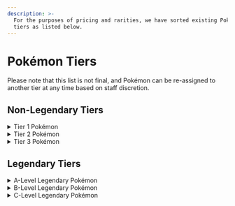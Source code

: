 ```yaml
---
description: >-
  For the purposes of pricing and rarities, we have sorted existing Pokémon into
  tiers as listed below.
---
```


# Pokémon Tiers

Please note that this list is not final, and Pokémon can be re-assigned to another tier at any time based on staff discretion.

## Non-Legendary Tiers

<details>

<summary>Tier 1 Pokémon</summary>

* Abra
* Absol
* Aerodactyl
* Aipom
* Alomomola
* Amaura
* Amoonguss
* Anorith
* Applin
* Arcanine
* Archen
* Arctovish
* Arctozolt
* Aron
* Arrokuda
* Audino
* Axew
* Azurill
* Bagon
* Baltoy
* Barboach
* Basculin
* Beldum
* Bellsprout
* Bergmite
* Bibarel
* Bidoof
* Binacle
* Blipbug
* Blitzle
* Bonsly
* Bouffalant
* Bounsweet
* Bramblin
* Bronzor
* Brute Bonnet
* Bruxish
* Budew
* Buizel
* Bulbasaur
* Buneary
* Bunnelby
* Burmy
* Cacnea
* Capsakid
* Carbink
* Carnivine
* Carvanha
* Cascoon
* Castform
* Caterpie
* Cetoddle
* Chansey
* Charcadet
* Charmander
* Chatot
* Cherubi
* Chespin
* Chewtle
* Chikorita
* Chimchar
* Chimecho
* Chinchou
* Chingling
* Cinccino
* Clamperl
* Clauncher
* Cleffa
* Clobbopus
* Cloyster
* Combee
* Comfey
* Corphish
* Corsola
* Cottonee
* Crabrawler
* Cramorant
* Cranidos
* Croagunk
* Cryogonal
* Cubchoo
* Cubone
* Cufant
* Cutiefly
* Cyclizar
* Cyndaquil
* Darumaka
* Dedenne
* Deerling
* Deino
* Delibird
* Dewpider
* Dhelmise
* Diglett
* Ditto
* Doduo
* Dondozo
* Dottler
* Dracovish
* Dracozolt
* Drampa
* Dratini
* Dreepy
* Drifloon
* Drilbur
* Drowzee
* Druddigon
* Ducklett
* Dunsparce
* Duraludon
* Durant
* Duskull
* Dwebble
* Eevee
* Eiscue
* Ekans
* Electrike
* Elekid
* Elgyem
* Emolga
* Espurr
* Exeggcute
* Falinks
* Farfetchd
* Feebas
* Fennekin
* Ferroseed
* Fidough
* Finizen
* Finneon
* Flabebe
* Flamigo
* Flareon
* Fletchling
* Flittle
* Flutter Mane
* Fomantis
* Foongus
* Frigibax
* Frillish
* Froakie
* Fuecoco
* Furfrou
* Gastly
* Geodude
* Gible
* Gimmighoul
* Girafarig
* Glaceon
* Glameow
* Gligar
* Glimmet
* Goldeen
* Golett
* Goomy
* Gossifleur
* Gothita
* Great Tusk
* Greavard
* Grimer
* Grookey
* Growlithe
* Grubbin
* Gulpin
* Happiny
* Hatenna
* Hawlucha
* Heatmor
* Helioptile
* Heracross
* Hippopotas
* Honedge
* Hoothoot
* Hoppip
* Horsea
* Houndour
* Igglybuff
* Illumise
* Impidimp
* Indeedee
* Inkay
* Iron Bundle
* Iron Hands
* Iron Jugulis
* Iron Moth
* Iron Thorns
* Iron Treads
* Iron Valiant
* Jangmo-o
* Joltik
* Kabuto
* Kakuna
* Kangaskhan
* Karrablast
* Kecleon
* Klefki
* Klink
* Koffing
* Komala
* Krabby
* Kricketot
* Kricketune
* Lapras
* Larvesta
* Larvitar
* Leafeon
* Lechonk
* Ledyba
* Lickitung
* Lileep
* Lillipup
* Litleo
* Litten
* Litwick
* Lotad
* Lunatone
* Luvdisc
* Luxio
* Machop
* Magby
* Magikarp
* Magnemite
* Makuhita
* Mankey
* Mantine
* Mantyke
* Maractus
* Mareanie
* Mareep
* Marill
* Maschiff
* Mawile
* Meditite
* Meowth
* Metapod
* Mienfoo
* Milcery
* Miltank
* Mimejr
* Mimikyu
* Minccino
* Minior
* Minun
* Misdreavus
* Morelull
* Morpeko
* Mrmime
* Mudbray
* Mudkip
* Munchlax
* Munna
* Murkrow
* Nacli
* Natu
* Nickit
* Nidoran
* Nidoranfemale
* Nidoranmale
* Nincada
* Ninetales
* Noibat
* Nosepass
* Numel
* Nymble
* Oddish
* Omanyte
* Onix
* Oranguru
* Oricorio
* Orthworm
* Oshawott
* Pachirisu
* Pancham
* Panpour
* Pansage
* Pansear
* Paras
* Passimian
* Patrat
* Pawmi
* Pawniard
* Petilil
* Phanpy
* Phantump
* Phione
* Pichu
* Pidgey
* Pidove
* Pikipek
* Pincurchin
* Pineco
* Pinsir
* Piplup
* Plusle
* Poliwag
* Ponyta
* Poochyena
* Popplio
* Porygon
* Probopass
* Psyduck
* Pumpkaboo
* Purrloin
* Pyukumuku
* Quaxly
* Qwilfish
* Ralts
* Rattata
* Relicanth
* Rellor
* Remoraid
* Rhyhorn
* Riolu
* Roaring Moon
* Rockruff
* Roggenrola
* Rolycoly
* Rookidee
* Roselia
* Rotom
* Rowlet
* Rufflet
* Sableye
* Salandit
* Sandile
* Sandshrew
* Sandy Shocks
* Sandygast
* Sawk
* Scatterbug
* Scorbunny
* Scraggy
* Scream Tail
* Scyther
* Seedot
* Seel
* Sentret
* Seviper
* Sewaddle
* Shellder
* Shellos
* Shelmet
* Shieldon
* Shiinotic
* Shinx
* Shroodle
* Shroomish
* Shuckle
* Shuppet
* Sigilyph
* Silcoon
* Silicobra
* Simipour
* Simisage
* Simisear
* Sinistea
* Sizzlipede
* Skarmory
* Skiddo
* Skitty
* Skorupi
* Skrelp
* Skwovet
* Slakoth
* Slither Wing
* Slowpoke
* Slugma
* Smeargle
* Smoliv
* Smoochum
* Sneasel
* Snivy
* Snom
* Snorlax
* Snorunt
* Snover
* Snubbull
* Sobble
* Solosis
* Solrock
* Spearow
* Spewpa
* Spheal
* Spinarak
* Spinda
* Spiritomb
* Spoink
* Sprigatito
* Spritzee
* Squawkabilly
* Squirtle
* Stantler
* Starly
* Staryu
* Stonjourner
* Stufful
* Stunfisk
* Stunky
* Sudowoodo
* Sunkern
* Surskit
* Swablu
* Swinub
* Swirlix
* Tadbulb
* Taillow
* Tandemaus
* Tangela
* Tarountula
* Tatsugiri
* Tauros
* Teddiursa
* Tentacool
* Tepig
* Throh
* Timburr
* Tinkatink
* Tirtouga
* Toedscool
* Togedemaru
* Togepi
* Torchic
* Torkoal
* Totodile
* Toxel
* Trapinch
* Treecko
* Tropius
* Trubbish
* Turtonator
* Turtwig
* Tympole
* Tynamo
* Tyrogue
* Tyrunt
* Unown
* Vanillite
* Vaporeon
* Varoom
* Veluza
* Venipede
* Venonat
* Vivillon
* Volbeat
* Voltorb
* Vullaby
* Vulpix
* Wailmer
* Wattrel
* Weedle
* Whismur
* Wiglett
* Wimpod
* Wingull
* Wishiwashi
* Wobbuffet
* Woobat
* Wooloo
* Wooper
* Wurmple
* Wynaut
* Yamask
* Yamper
* Yanma
* Yungoos
* Zangoose
* Zigzagoon
* Zorua
* Zubat

</details>

<details>

<summary>Tier 2 Pokémon</summary>

* Abomasnow
* Accelgor
* Alcremie
* Altaria
* Ambipom
* Appletun
* Araquanid
* Arbok
* Archeops
* Arctibax
* Ariados
* Armaldo
* Armarouge
* Aromatisse
* Aurorus
* Avalugg
* Azumarill
* Banette
* Barbaracle
* Barraskewda
* Basculegion
* Bastiodon
* Bayleef
* Beartic
* Beautifly
* Beedrill
* Beheeyem
* Bellibolt
* Bewear
* Bisharp
* Blissey
* Boldore
* Boltund
* Braixen
* Brambleghast
* Braviary
* Breloom
* Brionne
* Bronzong
* Butterfree
* Cacturne
* Camerupt
* Carkol
* Carracosta
* Centiskorch
* Ceruledge
* Cetitan
* Charjabug
* Charmeleon
* Cherrim
* Clawitzer
* Claydol
* Clefairy
* Clodsire
* Cofagrigus
* Combusken
* Copperajah
* Corvisquire
* Crabominable
* Cradily
* Crawdaunt
* Crocalor
* Croconaw
* Crustle
* Cursola
* Dachsbun
* Darmanitan
* Dartrix
* Delcatty
* Dewgong
* Dewott
* Diggersby
* Dodrio
* Dolliv
* Donphan
* Doublade
* Dragalge
* Dragonair
* Drakloak
* Drapion
* Drednaw
* Drifblim
* Drizzile
* Dubwool
* Dudunsparce
* Dugtrio
* Duosion
* Dusclops
* Dustox
* Eelektrik
* Eldegoss
* Electabuzz
* Electrode
* Escavalier
* Espathra
* Espeon
* Excadrill
* Exeggutor
* Farigiraf
* Fearow
* Ferrothorn
* Flaaffy
* Flapple
* Fletchinder
* Floatzel
* Floette
* Florgato
* Forretress
* Fraxure
* Frogadier
* Froslass
* Frosmoth
* Furret
* Gabite
* Galvantula
* Garbodor
* Gastrodon
* Gengar
* Gholdengo
* Gigalith
* Glalie
* Glimmora
* Gliscor
* Gloom
* Gogoat
* Golbat
* Golduck
* Golem
* Golisopod
* Golurk
* Gorebyss
* Gothorita
* Gourgeist
* Grafaiai
* Granbull
* Grapploct
* Graveler
* Greedent
* Grotle
* Grovyle
* Grumpig
* Gumshoos
* Gurdurr
* Gyarados
* Hakamo-o
* Hariyama
* Hattrem
* Haunter
* Heliolisk
* Herdier
* Hippowdon
* Hitmonchan
* Hitmonlee
* Hitmontop
* Honchkrow
* Houndoom
* Houndstone
* Huntail
* Hypno
* Ivysaur
* Jellicent
* Jigglypuff
* Jolteon
* Jynx
* Kabutops
* Kadabra
* Kilowattrel
* Kingler
* Kirlia
* Klang
* Klawf
* Kleavor
* Krokorok
* Lairon
* Lampent
* Lanturn
* Ledian
* Lickilicky
* Liepard
* Lilligant
* Linoone
* Lokix
* Lombre
* Lopunny
* Loudred
* Lucario
* Ludicolo
* Lumineon
* Lurantis
* Lycanroc
* Mabosstiff
* Machamp
* Machoke
* Magcargo
* Magmar
* Magneton
* Malamar
* Mandibuzz
* Manectric
* Marowak
* Marshtomp
* Masquerain
* Maushold
* Medicham
* Meowstic
* Metang
* Mienshao
* Mightyena
* Mismagius
* Monferno
* Morgrem
* Mothim
* Mrrime
* Mudsdale
* Muk
* Musharna
* Naclstack
* Nidorina
* Nidorino
* Ninjask
* Noctowl
* Noivern
* Nuzleaf
* Octillery
* Oinkologne
* Omastar
* Overqwil
* Palafin
* Palossand
* Palpitoad
* Pangoro
* Parasect
* Pawmo
* Pelipper
* Perrserker
* Persian
* Pidgeotto
* Pignite
* Pikachu
* Piloswine
* Poliwhirl
* Poliwrath
* Polteageist
* Porygon2
* Primeape
* Prinplup
* Pupitar
* Purugly
* Pyroar
* Quagsire
* Quaxwell
* Quilava
* Quilladin
* Raboot
* Rabsca
* Rampardos
* Rapidash
* Raticate
* Revavroom
* Rhydon
* Ribombee
* Roserade
* Runerigus
* Salazzle
* Sandaconda
* Sandslash
* Sawsbuck
* Scizor
* Scovillain
* Scrafty
* Seadra
* Seaking
* Sealeo
* Servine
* Sharpedo
* Shedinja
* Shelgon
* Sirfetchd
* Skiploom
* Skuntank
* Sliggoo
* Slowbro
* Slowking
* Slurpuff
* Sneasler
* Spidops
* Staravia
* Starmie
* Steelix
* Steenee
* Sunflora
* Swadloon
* Swalot
* Swanna
* Swellow
* Swoobat
* Sylveon
* Tangrowth
* Tentacruel
* Thievul
* Thwackey
* Tinkatuff
* Toedscruel
* Togetic
* Torracat
* Toxapex
* Toxicroak
* Toxtricity
* Tranquill
* Trevenant
* Trumbeak
* Tyrantrum
* Umbreon
* Ursaring
* Vanillish
* Venomoth
* Vespiquen
* Vibrava
* Victreebel
* Vigoroth
* Volcarona
* Wailord
* Wartortle
* Watchog
* Weavile
* Weepinbell
* Weezing
* Whimsicott
* Whirlipede
* Whiscash
* Wormadam
* Wugtrio
* Wyrdeer
* Xatu
* Yanmega
* Zebstrika
* Zoroark
* Zweilous

</details>

<details>

<summary>Tier 3 Pokémon</summary>

* Aegislash
* Aggron
* Alakazam
* Ampharos
* Annihilape
* Arboliva
* Baxcalibur
* Bellossom
* Blastoise
* Blaziken
* Chandelure
* Charizard
* Chesnaught
* Cinderace
* Clefable
* Coalossal
* Conkeldurr
* Corviknight
* Crobat
* Decidueye
* Delphox
* Dragapult
* Dragonite
* Dusknoir
* Eelektross
* Electivire
* Emboar
* Empoleon
* Exploud
* Feraligatr
* Florges
* Flygon
* Gallade
* Garchomp
* Gardevoir
* Garganacl
* Goodra
* Gothitelle
* Greninja
* Grimmsnarl
* Hatterene
* Haxorus
* Hydreigon
* Incineroar
* Infernape
* Inteleon
* Jumpluff
* Kingambit
* Kingdra
* Klinklang
* Kommo-o
* Krookodile
* Leavanny
* Luxray
* Magmortar
* Magnezone
* Mamoswine
* Meganium
* Meowscarada
* Metagross
* Milotic
* Nidoking
* Nidoqueen
* Obstagoon
* Orbeetle
* Pawmot
* Pidgeot
* Politoed
* Porygon-z
* Primarina
* Quaquaval
* Raichu
* Reuniclus
* Rhyperior
* Rillaboom
* Salamence
* Samurott
* Sceptile
* Scolipede
* Seismitoad
* Serperior
* Shiftry
* Skeledirge
* Slaking
* Staraptor
* Stoutland
* Swampert
* Talonflame
* Tinkaton
* Togekiss
* Torterra
* Toucannon
* Tsareena
* Typhlosion
* Tyranitar
* Unfezant
* Ursaluna
* Vanilluxe
* Venusaur
* Vikavolt
* Vileplume
* Walrein
* Wigglytuff

</details>

## Legendary Tiers

<details>

<summary>A-Level Legendary Pokémon</summary>

* Arceus
* Calyrex
* Cresselia
* Darkrai
* Deoxys
* Dialga
* Enamorus
* Eternatus
* Giratina
* Groudon
* Heatran
* Koraidon
* Kubfu
* Kyogre
* Kyurem
* Landorus
* Latias
* Latios
* Lunala
* Marshadow
* Mew
* Mewtwo
* Miraidon
* Necrozma
* Palkia
* Rayquaza
* Regidrago
* Regieleki
* Regigigas
* Reshiram
* Solgaleo
* Thundurus
* Tornadus
* Urshifu
* Volcanion
* Xerneas
* Yveltal
* Zacian
* Zamazenta
* Zarude
* Zekrom
* Zeraora
* Zygarde

</details>

<details>

<summary>B-Level Legendary Pokémon</summary>

* Articuno
* Azelf
* Chi-Yu
* Chien-Pao
* Cobalion
* Cosmoem
* Cosmog
* Diancie
* Entei
* Genesect
* Glastrier
* Ho-oh
* Hoopa
* Iron Leaves
* Jirachi
* Keldeo
* Lugia
* Magearna
* Manaphy
* Meloetta
* Mesprit
* Moltres
* Raikou
* Regice
* Regirock
* Registeel
* Shaymin
* Silvally
* Spectrier
* Suicune
* Tapubulu
* Tapufini
* Tapukoko
* Tapulele
* Terrakion
* Ting-Lu
* Typenull
* Uxie
* Victini
* Virizion
* Walking Wake
* Wo-Chien
* Zapdos

</details>

<details>

<summary>C-Level Legendary Pokémon</summary>

* Meltan
* Melmetal
* Celebi

</details>
